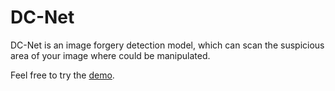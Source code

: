 # DC-Net

DC-Net is an image forgery detection model, which can scan the suspicious area of your image where could be manipulated.

Feel free to try the [demo](https://colab.research.google.com/drive/1Fd8x5CFzamRv9rXKxbPgJe3huFbu_7Oy?usp=sharing).


